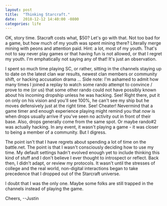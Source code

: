 ```yaml
---
layout: post
title:  "Thinking Starcraft."
date:   2018-12-12 14:40:00 -0800
categories: life
---
```

OK, story time. Stacraft costs what, $50? Let's go with that. Not too bad for a game, but how much of my youth was spent mining there? Literally merge mining with peons and attention paid. Hint: a lot, most of my youth. That's not to say never play games or that having fun is not allowed, or that I regret my youth. I'm emphatically not saying any of that! It's just an observation.

I spent so much time playing SC, or rather, sitting in the channels staying up to date on the latest clan war results, newest clan members or community shift, or hacking accusation drama ... Side note:  I'm ashamed to admit how many times I joined a replay to watch some rando attempt to convince / prove to me (or us) that some other rando could not have possibly known about his incoming dropship unless he was hacking. See! Right there, put it on only on his vision and you'll see 100%, he can't see my ship but he moves defensively just at the right time. See! Cheater! Nevermind that a game timer and enough experience playing might remind you that *now* is when drops usually arrive if you've seen no activity out in front of their base. Also, drops generally come from the same spot. Or maybe rando#2 was actually hacking. In any event, it wasn't playing a game - it was closer to being a member of a community. But I digress.

The point isn't that I have regrets about spending a lot of time on the battle.net. The point is that I wasn't consciously deciding how to use my time. My default settings hadn't evolved enough yet to include thinking this kind of stuff and I don't believe I ever thought to introspect or reflect. Back then, I didn't adapt, or review my protocols. It wasn't until the stresses of college and the real world, non-digital interactions began to take precedence that I dropped out of the Starcraft universe.

I doubt that I was the only one. Maybe some folks are still trapped in the channels instead of playing the game.

Cheers,
--Justin
